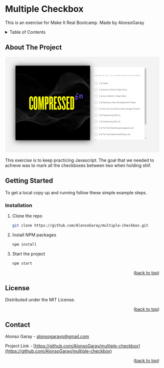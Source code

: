 # Multiple Checkbox

This is an exercise for Make It Real Bootcamp.
Made by AlonsoGaray

<!-- TABLE OF CONTENTS -->
<details>
  <summary>Table of Contents</summary>
  <ol>
    <li>
      <a href="#about-the-project">About The Project</a>
      <ul>
        <li><a href="#built-with">Built With</a></li>
      </ul>
    </li>
    <li>
      <a href="#getting-started">Getting Started</a>
      <ul>
        <li><a href="#installation">Installation</a></li>
      </ul>
    </li>
    <li><a href="#license">License</a></li>
    <li><a href="#contact">Contact</a></li>
  </ol>
</details>

## About The Project


![alt text](https://raw.githubusercontent.com/AlonsoGaray/multiple-checkbox/main/images/Project.png)

This exercise is to keep practicing Javascript. The goal that we needed to achieve was to mark all the checkboxes between two when holding shif.

## Getting Started

To get a local copy up and running follow these simple example steps.

### Installation
1. Clone the repo
   ```sh
   git clone https://github.com/AlonsoGaray/multiple-checkbox.git
   ```
2. Install NPM packages
   ```sh
   npm install
   ```
3. Start the project
   ```sh
   npm start
   ```

<p align="right">(<a href="#top">back to top</a>)</p>

## License

Distributed under the MIT License.

<p align="right">(<a href="#top">back to top</a>)</p>

## Contact

Alonso Garay - alonsogarayp@gmail.com

Project Link - [https://github.com/AlonsoGaray/multiple-checkbox](https://github.com/AlonsoGaray/multiple-checkbox)

<p align="right">(<a href="#top">back to top</a>)</p>
